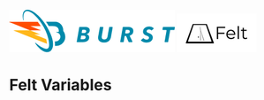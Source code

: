 ![Burst](../../../../../../../../../documentation/burst_h_small.png "")
![](../../../../../../../../doc/felt_small.png "")


# Felt Variables

